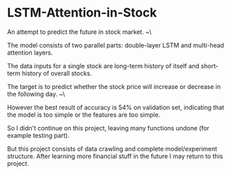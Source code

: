 # LSTM-Attention-in-Stock
An attempt to predict the future in stock market.
~\\

The model consists of two parallel parts: double-layer LSTM and multi-head attention layers. 

The data inputs for a single stock are long-term history of itself and short-term history of overall stocks.

The target is to predict whether the stock price will increase or decrease in the following day.
~\\

However the best result of accuracy is 54% on validation set, indicating that the model is too simple or the features are too simple.

So I didn't continue on this project, leaving many functions undone (for example testing part).

But this project consists of data crawling and complete model/experiment structure. After learning more financial stuff in the future I may return to this project.




